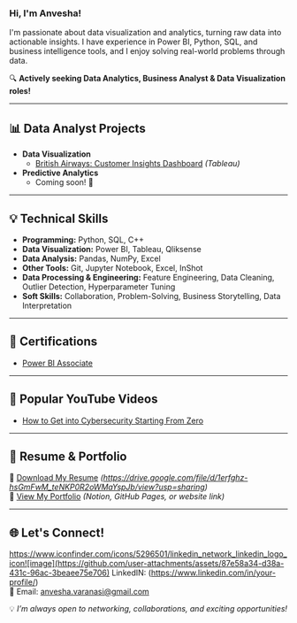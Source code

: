 ### Hi, I'm Anvesha!

I'm passionate about data visualization and analytics, turning raw data into actionable insights. I have experience in Power BI, Python, SQL, and business intelligence tools, and I enjoy solving real-world problems through data. 

🔍 **Actively seeking Data Analytics, Business Analyst & Data Visualization roles!** 

---

## 📊 Data Analyst Projects
- **Data Visualization**
  - [British Airways: Customer Insights Dashboard](#) *(Tableau)*
- **Predictive Analytics**
  - Coming soon! 🚀

---

## 💡 Technical Skills
- **Programming:** Python, SQL, C++
- **Data Visualization:** Power BI, Tableau, Qliksense
- **Data Analysis:** Pandas, NumPy, Excel
- **Other Tools:** Git, Jupyter Notebook, Excel, InShot
- **Data Processing & Engineering:** Feature Engineering, Data Cleaning, Outlier Detection, Hyperparameter Tuning
- **Soft Skills:** Collaboration, Problem-Solving, Business Storytelling, Data Interpretation

---

## 🏅 Certifications
- [Power BI Associate](#)

---

## 🎥 Popular YouTube Videos
- [How to Get into Cybersecurity Starting From Zero](#)

---

## 📄 Resume & Portfolio
📌 [Download My Resume](#) *(https://drive.google.com/file/d/1erfghz-hsGmFwM_teNKP0R2oWMaYspJb/view?usp=sharing)*  
📌 [View My Portfolio](#) *(Notion, GitHub Pages, or website link)*  



---

## 🌐 Let's Connect!
 https://www.iconfinder.com/icons/5296501/linkedin_network_linkedin_logo_icon![image](https://github.com/user-attachments/assets/87e58a34-d38a-431c-96ac-3beaee75e706)
LinkedIN: (https://www.linkedin.com/in/your-profile/)  
📩 Email: anvesha.varanasi@gmail.com  

💡 *I’m always open to networking, collaborations, and exciting opportunities!*
